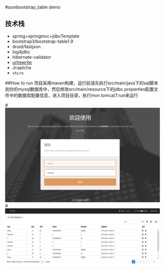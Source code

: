 #ssmbootstrap_table demo
## 技术栈
* spring+springmvc+jdbcTemplate
* bootstrap3/bootstrap-table1.9
* druid/fastjson
* log4jdbc
* hibernate-validator
* [urlrewrite](http://tuckey.org/urlrewrite/)
* Jcaptcha
* `shiro`

##How to run
项目采用maven构建，运行前请先执行src/main/java下的sql脚本到你的mysql数据库中，然后修改src/main/resource下的jdbc.properties配置文件中的数据库配置信息，进入项目目录，执行mvn tomcat7:run来运行

#![](src/main/webapp/image/sys1.png)
#![](src/main/webapp/image/sys2.png)